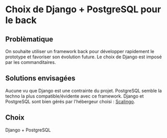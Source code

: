# Choix de Django + PostgreSQL pour le back

## Problèmatique

On souhaite utiliser un framework back pour développer rapidement le prototype et favoriser son évolution future.
Le choix de Django est imposé par les commanditaires.

## Solutions envisagées

Aucune vu que Django est une contrainte du projet. PostgreSQL semble la techno la plus compatible/évidente avec ce framework.
Django et PostgreSQL sont bien gérés par l'hébergeur choisi : [Scalingo](https://scalingo.com/fr).

## Choix

Django + PostgreSQL
